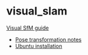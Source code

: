 # visual_slam

[Visual SfM guide](https://d32ogoqmya1dw8.cloudfront.net/files/getsi/teaching_materials/high-rez-topo/visual_sfm_tutorial.pdf)
- [Pose transformation notes](https://groups.google.com/g/vsfm/c/M4IVvceW2H4/m/ZoQ317hqRJoJ)
- [Ubuntu installation](https://snapcraft.io/visualsfm-mardy)
